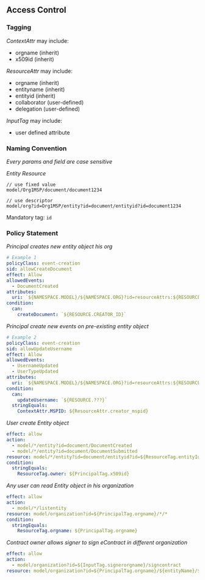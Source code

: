 ## Access Control

### Tagging

_ContextAttr_ may include:

- orgname (inherit)
- x509id (inherit)

_ResourceAttr_ may include:

- orgname (inherit)
- entityname (inherit)
- entityid (inherit)
- collaborator (user-defined)
- delegation (user-defined)

_InputTag_ may include:

- user defined attribute

### Naming Convention

_Every params and field are case sensitive_

_Entity Resource_

```text
// use fixed value
model/Org1MSP/document/document1234

// use descriptor
model/org?id=Org1MSP/entity?id=document/entityid?id=document1234
```

Mandatory tag: `id`

### Policy Statement

_Principal creates new entity object his org_

```yaml
# Example 1
policyClass: event-creation
sid: allowCreateDocument
effect: Allow
allowedEvents:
  - DocumentCreated
attributes:
  uri: `${NAMESPACE.MODEL}/${NAMESPACE.ORG}?id=resourceAttrs:${RESOURCE.CREATOR_MSPID}/${NAMESPACE.ENTITY}?id=resourceAttrs:${RESOURCE.ENTITYNAME}`
condition:
  can:
    createDocument: `${RESOURCE.CREATOR_ID}`
```

_Principal create new events on pre-existing entity object_

```yaml
# Example 2
policyClass: event-creation
sid: allowUpdateUsername
effect: Allow
allowedEvents:
  - UsernameUpdated
  - UserTypeUpdated
attributes:
  uri: `${NAMESPACE.MODEL}/${NAMESPACE.ORG}?id=resourceAttrs:${RESOURCE.CREATOR_MSPID}/${NAMESPACE.ENTITY}?id=resourceAttrs:${RESOURCE.ENTITYNAME}/${NAMESPACE.ENTITYID}?id=resourceAttrs:${RESOURCE.ENTITYID}`
condition:
  can:
    updateUsername: `${RESOURCE.???}`
  stringEquals:
    ContextAttr.MSPID: ${ResourceAttr.creator_mspid}
```

_User create Entity object_

```yaml
effect: allow
action:
  - model/*/entity?id=document/DocumentCreated
  - model/*/entity?id=document/DocumentSubmitted
resource: model/*/entity?id=document/entityid?id=${ResourceTag.entityId}
condition:
  stringEquals:
    ResourceTag.owner: ${PrincipalTag.x509id}
```

_Any user can read Entity object in his organization_

```yaml
effect: allow
action:
  - model/*/listentity
resource: model/organization?id=${PrincipalTag.orgname}/*/*
condition:
  stringEquals:
    ResourceTag.orgname: ${PrincipalTag.orgname}
```

_Contract owner allows signer to sign eContract in different organization_

```yaml
effect: allow
action:
  - model/organization?id=${InputTag.signerorgname}/signcontract
resource: model/organization?id=${PrincipalTag.orgname}/${entityName}/${entityId}
```
